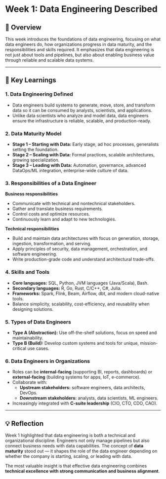 # Week 1: Data Engineering Described

## 📌 Overview
This week introduces the foundations of data engineering, focusing on what data engineers do, how organizations progress in data maturity, and the responsibilities and skills required. It emphasizes that data engineering is not just about tools and pipelines, but also about enabling business value through reliable and scalable data systems.

---

## 📖 Key Learnings

### 1. Data Engineering Defined
- Data engineers build systems to generate, move, store, and transform data so it can be consumed by analysts, scientists, and applications.
- Unlike data scientists who analyze and model data, data engineers ensure the infrastructure is reliable, scalable, and production-ready.

### 2. Data Maturity Model
- **Stage 1 – Starting with Data:** Early stage, ad hoc processes, generalists setting the foundation.  
- **Stage 2 – Scaling with Data:** Formal practices, scalable architectures, growing specialization.  
- **Stage 3 – Leading with Data:** Automation, governance, advanced DataOps/ML integration, enterprise-wide culture of data.  

### 3. Responsibilities of a Data Engineer
**Business responsibilities**
- Communicate with technical and nontechnical stakeholders.
- Gather and translate business requirements.
- Control costs and optimize resources.
- Continuously learn and adapt to new technologies.

**Technical responsibilities**
- Build and maintain data architectures with focus on generation, storage, ingestion, transformation, and serving.
- Apply principles of security, data management, orchestration, and software engineering.
- Write production-grade code and understand architectural trade-offs.

### 4. Skills and Tools
- **Core languages:** SQL, Python, JVM languages (Java/Scala), Bash.
- **Secondary languages:** R, Go, Rust, C/C++, C#, Julia.
- **Frameworks:** Spark, Flink, Beam, Airflow, dbt, and modern cloud-native tools.
- Balance simplicity, scalability, cost-efficiency, and reusability when designing solutions.

### 5. Types of Data Engineers
- **Type A (Abstraction):** Use off-the-shelf solutions, focus on speed and maintainability.  
- **Type B (Build):** Develop custom systems and tools for unique, mission-critical use cases.  

### 6. Data Engineers in Organizations
- Roles can be **internal-facing** (supporting BI, reports, dashboards) or **external-facing** (building systems for apps, IoT, e-commerce).  
- Collaborate with:  
  - **Upstream stakeholders:** software engineers, data architects, DevOps.  
  - **Downstream stakeholders:** analysts, data scientists, ML engineers.  
- Increasingly integrated with **C-suite leadership** (CIO, CTO, CDO, CAO).  

---

## 💡 Reflection
Week 1 highlighted that data engineering is both a technical and organizational discipline. Engineers not only manage pipelines but also connect business needs with data capabilities. The concept of **data maturity** stood out — it shapes the role of the data engineer depending on whether the company is starting, scaling, or leading with data.  

The most valuable insight is that effective data engineering combines **technical excellence with strong communication and business alignment**.
